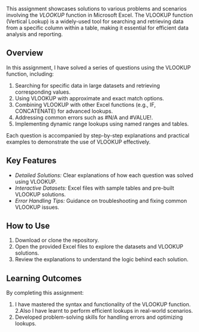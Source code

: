 This assignment showcases solutions to various problems and scenarios involving the *VLOOKUP* function in Microsoft Excel. The VLOOKUP function (Vertical Lookup) is a widely-used tool for searching and retrieving data from a specific column within a table, making it essential for efficient data analysis and reporting.  

## Overview  

In this assignment, I have solved a series of questions using the VLOOKUP function, including:  

1. Searching for specific data in large datasets and retrieving corresponding values.  
2. Using VLOOKUP with approximate and exact match options.  
3. Combining VLOOKUP with other Excel functions (e.g., IF, CONCATENATE) for advanced lookups.  
4. Addressing common errors such as #N/A and #VALUE!.  
5. Implementing dynamic range lookups using named ranges and tables.  

Each question is accompanied by step-by-step explanations and practical examples to demonstrate the use of VLOOKUP effectively.  

## Key Features  

- *Detailed Solutions:* Clear explanations of how each question was solved using VLOOKUP.  
- *Interactive Datasets:* Excel files with sample tables and pre-built VLOOKUP solutions.  
- *Error Handling Tips:* Guidance on troubleshooting and fixing common VLOOKUP issues.  

## How to Use  

1. Download or clone the repository.  
2. Open the provided Excel files to explore the datasets and VLOOKUP solutions.  
3. Review the explanations to understand the logic behind each solution.  

## Learning Outcomes  

By completing this assignment:  

1. I have mastered the syntax and functionality of the VLOOKUP function. 2.Also I have learnt to perform efficient lookups in real-world scenarios.   
3. Developed problem-solving skills for handling errors and optimizing lookups.
